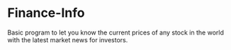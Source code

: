 # Finance-Info
Basic program to let you know the current prices of any stock in the world with the latest market news for investors.

